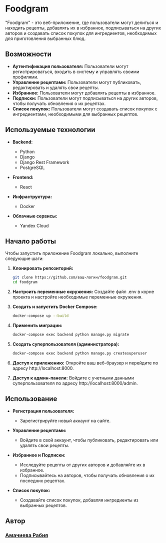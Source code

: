 # Foodgram

"Foodgram" - это веб-приложение, где пользователи могут делиться и находить рецепты, добавлять их в избранное, подписываться на других авторов и создавать список покупок для ингредиентов, необходимых для приготовления выбранных блюд.

## Возможности

- **Аутентификация пользователя:** Пользователи могут регистрироваться, входить в систему и управлять своими профилями.
- **Управление рецептами:** Пользователи могут публиковать, редактировать и удалять свои рецепты.
- **Избранное:** Пользователи могут добавлять рецепты в избранное.
- **Подписки:** Пользователи могут подписываться на других авторов, чтобы получать обновления о их рецептах.
- **Список покупок:** Пользователи могут создавать список покупок с ингредиентами, необходимыми для выбранных рецептов.

## Используемые технологии

- **Backend:**
  - Python
  - Django
  - Django Rest Framework
  - PostgreSQL

- **Frontend:**
  - React

- **Инфраструктура:**
  - Docker

- **Облачные сервисы:**
  - Yandex Cloud

## Начало работы

Чтобы запустить приложение Foodgram локально, выполните следующие шаги:

1. **Клонировать репозиторий:**
   ```bash
   git clone https://github.com/ваш-логин/foodgram.git
   cd foodgram

2. **Настроить переменные окружения:**
Создайте файл .env в корне проекта и настройте необходимые переменные окружения.

3. **Создать и запустить Docker Compose:**
    ```bash
    docker-compose up --build
4. **Применить миграции:**
    ```bash
    docker-compose exec backend python manage.py migrate
5. **Создать суперпользователя (администратора):**
    ```bash
    docker-compose exec backend python manage.py createsuperuser
6. **Доступ к приложению:**
Откройте ваш веб-браузер и перейдите по адресу http://localhost:8000.

7. **Доступ к админ-панели:**
Войдите с учетными данными суперпользователя по адресу http://localhost:8000/admin.

## Использование
- **Регистрация пользователя:**
    - Зарегистрируйте новый аккаунт на сайте.

- **Управление рецептами:**
    - Войдите в свой аккаунт, чтобы публиковать, редактировать или удалять свои рецепты.

- **Избранное и Подписки:**
    - Исследуйте рецепты от других авторов и добавляйте их в избранное.
    - Подписывайтесь на авторов, чтобы получать обновления о их последних рецептах.

- **Список покупок:**
    - Создавайте список покупок, добавляя ингредиенты из выбранных рецептов.

## Автор 
### [Амачиева Рабия](https://github.com/UserRabia)
